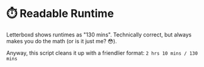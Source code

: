 # ⏱️ Readable Runtime

Letterboxd shows runtimes as "130 mins".
Technically correct, but always makes you do the math (or is it just me? 😳).  

Anyway, this script cleans it up with a friendlier format:
`2 hrs 10 mins / 130 mins`
